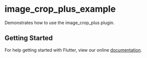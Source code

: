# image_crop_plus_example

Demonstrates how to use the image_crop_plus plugin.

## Getting Started

For help getting started with Flutter, view our online
[documentation](https://flutter.io/).
